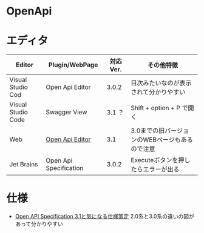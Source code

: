 # OpenApi

# エディタ

| Editor             | Plugin/WebPage                                     | 対応Ver. | その他特徴                      |
|--------------------|----------------------------------------------------|--------|----------------------------|
| Visual Studio Cod  | Open Api Editor                                    | 3.0.2  | 目次みたいなのが表示されて分かりやすい        |
| Visual Studio Code | Swagger View                                       | 3.1 ？  | Shift + option + P で開く     |
| Web                | [Open Api Editor](https://editor-next.swagger.io/) | 3.1    | 3.0までの旧バージョンのWEBページもあるので注意 |
| Jet Brains         | Open Api Specification                             | 3.0.2  | Executeボタンを押したらエラーが出る      |

# 仕様
- [Open API Specification 3.1と気になる仕様策定](https://future-architect.github.io/articles/20220622b/) 2.0系と3.0系の違いの図があって分かりやすい
